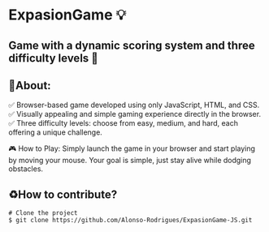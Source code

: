 <h1>
    ExpasionGame 💡  
</h1>
<h2>
    Game with a dynamic scoring system and three difficulty levels 📩         
</h2>

## 🚨About:
✅ Browser-based game developed using only JavaScript, HTML, and CSS. <br>
✅ Visually appealing and simple gaming experience directly in the browser.<br>
✅ Three difficulty levels: choose from easy, medium, and hard, each offering a unique challenge.<br>

🎮 How to Play: 
Simply launch the game in your browser and start playing by moving your mouse. 
Your goal is simple, just stay alive while dodging obstacles.

## ♻️How to contribute?
    # Clone the project
    $ git clone https://github.com/Alonso-Rodrigues/ExpasionGame-JS.git
